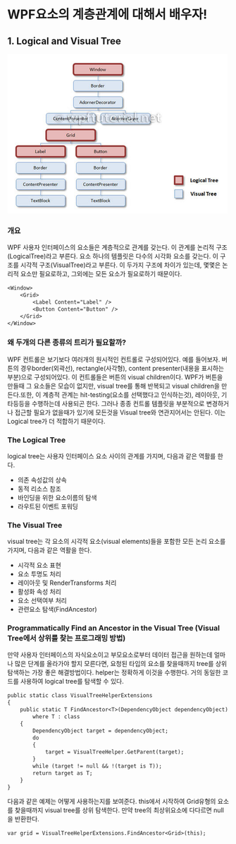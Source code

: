 # WPF요소의 계층관계에 대해서 배우자!

## 1. Logical and Visual Tree

![logical and visual tree](/assets/trees.jpg)


### 개요

WPF 사용자 인터페이스의 요소들은 계층적으로 관계를 갖는다. 이 관계를 논리적 구조(LogicalTree)라고 부른다. 요소 하나의 템플릿은 다수의 시각화 요소를 갖는다. 이 구조를 시각적 구조(VisualTree)라고 부른다. 이 두가지 구조에 차이가 있는데, 몇몇은 논리적 요소만 필요로하고, 그외에는 모든 요소가 필요로하기 때문이다.

```
<Window>
    <Grid>
        <Label Content="Label" />
        <Button Content="Button" />
    </Grid>
</Window>
```

### 왜 두개의 다른 종류의 트리가 필요할까?

WPF 컨트롤은 보기보다 여러개의 원시적인 컨트롤로 구성되어있다. 예를 들어보자. 버튼의 경우border(외곽선), rectangle(사각형), content presenter(내용을 표시하는 부분)으로 구성되어있다. 이 컨트롤들은 버튼의 visual children이다.
WPF가 버튼을 만들때 그 요소들은 모습이 없지만, visual tree를 통해 반복되고 visual children을 만든다.또한, 이 계층적 관계는 hit-testing(요소를 선택했다고 인식하는것), 레이아웃, 기타등등을 수행하는데 사용되곤 한다.
그러나 종종 컨트롤 템플릿을 부분적으로 변경하거나 접근할 필요가 없을때가 있기에 모든것을 Visual tree와 연관지어서는 안된다. 이는 Logical tree가 더 적합하기 때문이다.

### The Logical Tree
logical tree는 사용자 인터페이스 요소 사이의 관계를 가지며, 다음과 같은 역활를 한다.
+ 의존 속성값의 상속
+ 동적 리소스 참조
+ 바인딩을 위한 요소이름의 탐색
+ 라우트된 이벤트 포워딩

### The Visual Tree
visual tree는 각 요소의 시각적 요소(visual elements)들을 포함한 모든 논리 요소를 가지며, 다음과 같은 역활을 한다.
+ 시각적 요소 표현
+ 요소 투명도 처리
+ 레이아웃 및 RenderTransforms 처리
+ 활성화 속성 처리
+ 요소 선택여부 처리
+ 관련요소 탐색(FindAncestor)

### Programmatically Find an Ancestor in the Visual Tree (Visual Tree에서 상위를 찾는 프로그래밍 방법)

만약 사용자 인터페이스의 자식요소이고 부모요소로부터 데이터 접근을 원하는데 얼마나 많은 단계를 올라가야 할지 모른다면, 요청된 타입의 요소를 찾을때까지 tree를 상위탐색하는 가장 좋은 해결방법이다.
helper는 정확하게 이것을 수행한다. 거의 동일한 코드를 사용하여 logical tree를 탐색할 수 있다. 

```
public static class VisualTreeHelperExtensions
{
    public static T FindAncestor<T>(DependencyObject dependencyObject)
        where T : class
    {
        DependencyObject target = dependencyObject;
        do
        {
            target = VisualTreeHelper.GetParent(target);
        }
        while (target != null && !(target is T));
        return target as T;
    }
}
```

다음과 같은 예제는 어떻게 사용하는지를 보여준다. this에서 시작하여 Grid유형의 요소를 찾을때까지 visual tree를 상위 탐색한다. 만약 tree의 최상위요소에 다다르면 null을 반환한다.

```
var grid = VisualTreeHelperExtensions.FindAncestor<Grid>(this);
```